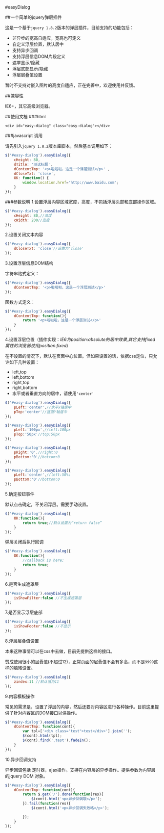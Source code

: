 #easyDialog

##一个简单的jquery弹层插件

这是一个基于`jquery 1.8.2`版本的弹层插件，目前支持的功能包括：

* 非异步的宽高自适应，宽高也可定义
* 自定义浮层位置，默认居中
* 支持异步回调
* 支持浮层信息DOM片段定义
* 遮罩显示/隐藏
* 浮层底部显示/隐藏
* 浮层层叠值设置

暂时不支持对嵌入图片的高度自适应，正在完善中，欢迎使用并反馈。

##兼容性

IE6+，其它高级浏览器。

##使用文档
###html

```html:
<div id="easy-dialog" class="easy-dialog"></div>
```
###javascript 调用

请先引入`jquery 1.8.2`版本库脚本，然后基本调用如下：

```javascript
$('#easy-dialog').easyDialog({
    cHeight: 80,
    dTitle: '测试标题',
    dContentTmp: '<p>啦啦啦，这是一个浮层测试</p>' , 
    dCloseTxt: 'close',
    OK: function() {
        window.location.href="http://www.baidu.com";
    }
});
```
###参数说明
1.设置浮层内容区域宽度，高度，不包括浮层头部和底部操作区域。

```javascript
$('#easy-dialog').easyDialog({
    cHeight: 80,//高度
    cWidth: 200//宽度
});
```
2.设置关闭文本内容

```javascript
$('#easy-dialog').easyDialog({
    dCloseTxt: 'close'//设置为'close'
});
```
3.设置浮层信息DOM结构

字符串格式定义：

```javascript
$('#easy-dialog').easyDialog({
    dContentTmp: '<p>啦啦啦，这是一个浮层测试</p>' 
});
```
函数方式定义：

```javascript
$('#easy-dialog').easyDialog({
    dContentTmp: function(){
        return '<p>啦啦啦，这是一个浮层测试</p>' 
    }
});
```
4.设置浮层位置（插件实现：*IE6为position:absolute的居中效果,其它支持fixed属性的浏览器使用position:fixed*）

在不设置的情况下，默认在页面中心位置。但如果设置的话，依据css定位，只允许如下几种设置：

* left,top
* left,bottom
* right,top
* right,bottom
* 水平或者垂直方向的居中，请使用`'center'`

```javascript
$('#easy-dialog').easyDialog({
    pLeft:'center',//水平x轴居中
    pTop:'center'//竖直Y轴居中
});
```
```javascript
$('#easy-dialog').easyDialog({
    pLeft:'100px',//left:100px
    pTop:'50px'//top:50px
});
```
```javascript
$('#easy-dialog').easyDialog({
    pRight:'0',//right:0
    pBottom:'0'//bottom:0
});
```
```javascript
$('#easy-dialog').easyDialog({
    pLeft:'center',//left:50%;
    pBottom:'0'//bottom:0
});
```
5.确定按钮事件

默认点击确定，不关闭浮层。需要手动设置。
```javascript
$('#easy-dialog').easyDialog({
    OK:function(){
        return true;//默认设置为“return false”
    }
});
```
弹层关闭后执行回调

```javascript
$('#easy-dialog').easyDialog({
    OK:function(){
        //callback is here;
        return true;
    }
});
```
6.是否生成遮罩层

```javascript
$('#easy-dialog').easyDialog({
    isShowFilter:false //不生成遮罩层
});
```
7.是否显示浮层底部

```javascript
$('#easy-dialog').easyDialog({
    isShowFooter:false //不显示
});
```
8.浮层层叠值设置

本来这种事情可以在css中去做，目前先提供这样的接口。

赞成使用很小的层叠值(不超过12)，正常页面的层叠值不会有多高，而不是`9999`这样的脑残设置。

```javascript
$('#easy-dialog').easyDialog({
    zindex:11 //默认值为11
});
```
9.内容模板操作

常见的需求是，设置了浮层的内容，然后还要对内容区进行各种操作。目前这里提供了针对内容区的DOM接口以供操作。

```javascript
$('#easy-dialog').easyDialog({
    dContentTmp: function(cont){
        var tpl=['<div class="test">test</div>'].join('');
        $(cont).html(tpl);
        $(cont).find('.test').fadeIn();
    }
});
```
10.异步回调支持

异步回调包括 定时器，ajax操作。支持在内容层的异步操作。提供参数为内容层的jquery DOM 对象。

```javascript
$('#easy-dialog').easyDialog({
    dContentTmp: function(cont){
        return $.get('/').done(function(res){
            $(cont).html('<p>异步回调哦</p>');
        }).fail(function(res){
            $(cont).html('<p>异步回调失败咯</p>');

        });
    }
});
```






